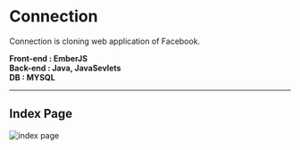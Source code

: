 # Connection
Connection is cloning web application of Facebook.

**Front-end : EmberJS**<br>
**Back-end : Java, JavaSevlets**<br>
**DB : MYSQL**<br>

<hr>

## Index Page

![index page](https://user-images.githubusercontent.com/43275764/90799580-0e3cf500-e331-11ea-8945-7aab8102ee58.png)
